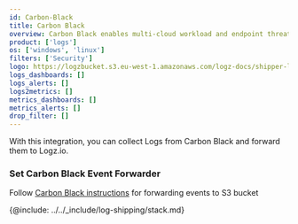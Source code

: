 ```yaml
---
id: Carbon-Black
title: Carbon Black
overview: Carbon Black enables multi-cloud workload and endpoint threat protection. Connect your Carbon Black to Logz.io to monitor and analyze endpoint security, threat detection, user behavior, software inventory, compliance, and incident response to enhance overall cybersecurity.
product: ['logs']
os: ['windows', 'linux']
filters: ['Security']
logo: https://logzbucket.s3.eu-west-1.amazonaws.com/logz-docs/shipper-logos/carbon-black.png
logs_dashboards: []
logs_alerts: []
logs2metrics: []
metrics_dashboards: []
metrics_alerts: []
drop_filter: []
---
```



 

With this integration, you can collect Logs from Carbon Black and forward them to Logz.io.

 

### Set Carbon Black Event Forwarder
  
Follow [Carbon Black instructions](https://developer.carbonblack.com/reference/enterprise-response/event-forwarder/event-forwarder-s3-bucket-configuration/) for forwarding events to S3 bucket

{@include: ../../_include/log-shipping/stack.md}


 